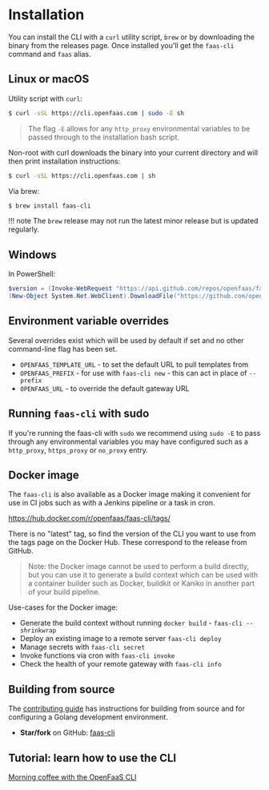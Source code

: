 # Installation

You can install the CLI with a `curl` utility script, `brew` or by downloading the binary from the releases page. Once installed you'll get the `faas-cli` command and `faas` alias.

## Linux or macOS

Utility script with `curl`:

```bash
$ curl -sSL https://cli.openfaas.com | sudo -E sh
```

> The flag `-E` allows for any `http_proxy` environmental variables to be passed through to the installation bash script.

Non-root with curl downloads the binary into your current directory and will then print installation instructions:

```bash
$ curl -sSL https://cli.openfaas.com | sh
```

Via brew:

```bash
$ brew install faas-cli
```

!!! note
    The `brew` release may not run the latest minor release but is updated regularly.

## Windows

In PowerShell:

```powershell
$version = (Invoke-WebRequest "https://api.github.com/repos/openfaas/faas-cli/releases/latest" | ConvertFrom-Json)[0].tag_name
(New-Object System.Net.WebClient).DownloadFile("https://github.com/openfaas/faas-cli/releases/download/$version/faas-cli.exe", "faas-cli.exe")
```

## Environment variable overrides

Several overrides exist which will be used by default if set and no other command-line flag has been set.

* `OPENFAAS_TEMPLATE_URL` - to set the default URL to pull templates from
* `OPENFAAS_PREFIX` - for use with `faas-cli new` - this can act in place of `--prefix`
* `OPENFAAS_URL` - to override the default gateway URL

## Running `faas-cli` with sudo

If you're running the faas-cli with `sudo` we recommend using `sudo -E` to pass through any environmental variables you may have configured such as a `http_proxy`, `https_proxy` or `no_proxy` entry.

## Docker image

The `faas-cli` is also available as a Docker image making it convenient for use in CI jobs such as with a Jenkins pipeline or a task in cron.

https://hub.docker.com/r/openfaas/faas-cli/tags/

There is no "latest" tag, so find the version of the CLI you want to use from the tags page on the Docker Hub. These correspond to the release from GitHub.

> Note: the Docker image cannot be used to perform a build directly, but you can use it to generate a build context which can be used with a container builder such as Docker, buildkit or Kaniko in another part of your build pipeline.

Use-cases for the Docker image:

* Generate the build context without running `docker build`  - `faas-cli --shrinkwrap` 
* Deploy an existing image to a remote server `faas-cli deploy`
* Manage secrets with `faas-cli secret`
* Invoke functions via cron with `faas-cli invoke`
* Check the health of your remote gateway with `faas-cli info`

## Building from source

The [contributing guide](/community/#contribute) has instructions for building from source and for configuring a Golang development environment. 

* **Star/fork** on GitHub: [faas-cli](https://github.com/openfaas/faas-cli)

## Tutorial: learn how to use the CLI

[Morning coffee with the OpenFaaS CLI](https://blog.alexellis.io/quickstart-openfaas-cli/)
